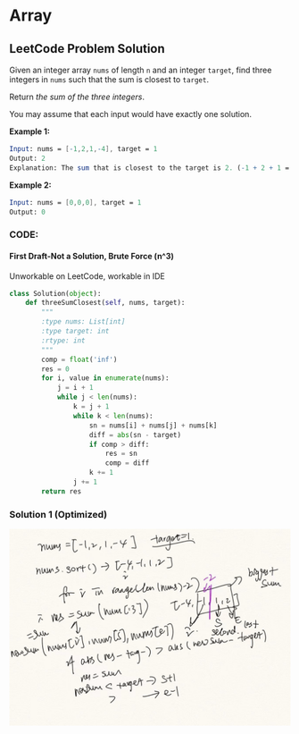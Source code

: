 # Array

## LeetCode Problem Solution 

Given an integer array `nums` of length `n` and an integer `target`, find three integers in `nums` such that the sum is closest to `target`.

Return *the sum of the three integers*.

You may assume that each input would have exactly one solution.

**Example 1:**

```mathematica
Input: nums = [-1,2,1,-4], target = 1
Output: 2
Explanation: The sum that is closest to the target is 2. (-1 + 2 + 1 = 2).
```

**Example 2:**

```mathematica
Input: nums = [0,0,0], target = 1
Output: 0
```

### CODE:

#### First Draft-Not a Solution, Brute Force (n^3)

Unworkable on LeetCode, workable in IDE

```python
class Solution(object):
    def threeSumClosest(self, nums, target):
        """
        :type nums: List[int]
        :type target: int
        :rtype: int
        """
        comp = float('inf')
        res = 0
        for i, value in enumerate(nums):
            j = i + 1
            while j < len(nums):
                k = j + 1
                while k < len(nums):
                    sn = nums[i] + nums[j] + nums[k]
                    diff = abs(sn - target)
                    if comp > diff:
                        res = sn
                        comp = diff
                    k += 1
                j += 1
        return res
```

### Solution 1 (Optimized)

<img src="https://github.com/WenjinFu/LeetCode-Diary/blob/main/Python/3Sum_Closest.jpeg" alt="3Sum_Closest" style="width:34%, height34%;"/>











